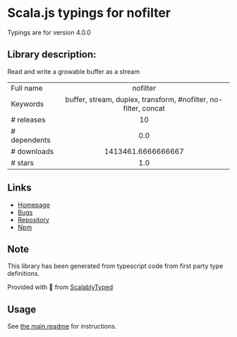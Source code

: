 
# Scala.js typings for nofilter

Typings are for version 4.0.0

## Library description:
Read and write a growable buffer as a stream

|                    |                 |
| ------------------ | :-------------: |
| Full name          | nofilter |
| Keywords           | buffer, stream, duplex, transform, #nofilter, no-filter, concat |
| # releases         | 10 |
| # dependents       | 0.0 |
| # downloads        | 1413461.6666666667 |
| # stars            | 1.0 |

## Links
- [Homepage](https://github.com/hildjj/nofilter#readme)
- [Bugs](https://github.com/hildjj/nofilter/issues)
- [Repository](https://github.com/hildjj/nofilter)
- [Npm](https://www.npmjs.com/package/nofilter)
    


## Note
This library has been generated from typescript code from first party type definitions.

Provided with :purple_heart: from [ScalablyTyped](https://github.com/oyvindberg/ScalablyTyped)

## Usage
See [the main readme](../../readme.md) for instructions.


